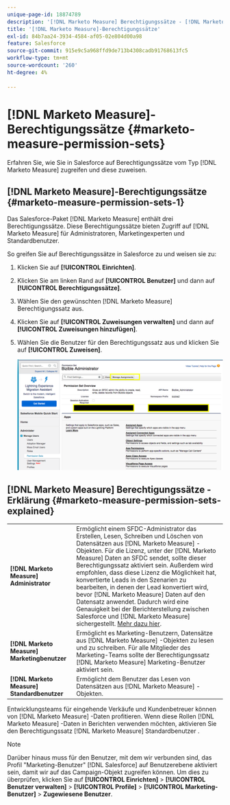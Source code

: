 ```yaml
---
unique-page-id: 18874789
description: '[!DNL Marketo Measure] Berechtigungssätze - [!DNL Marketo Measure]'
title: '[!DNL Marketo Measure]-Berechtigungssätze'
exl-id: 84b7aa24-3934-4584-af05-02e804d00a98
feature: Salesforce
source-git-commit: 915e9c5a968ffd9de713b4308cadb91768613fc5
workflow-type: tm+mt
source-wordcount: '260'
ht-degree: 4%

---
```


# [!DNL Marketo Measure]-Berechtigungssätze {#marketo-measure-permission-sets}

Erfahren Sie, wie Sie in Salesforce auf Berechtigungssätze vom Typ [!DNL Marketo Measure] zugreifen und diese zuweisen.

## [!DNL Marketo Measure]-Berechtigungssätze {#marketo-measure-permission-sets-1}

Das Salesforce-Paket [!DNL Marketo Measure] enthält drei Berechtigungssätze. Diese Berechtigungssätze bieten Zugriff auf [!DNL Marketo Measure] für Administratoren, Marketingexperten und Standardbenutzer.

So greifen Sie auf Berechtigungssätze in Salesforce zu und weisen sie zu:

1. Klicken Sie auf **[!UICONTROL Einrichten]**.
1. Klicken Sie am linken Rand auf **[!UICONTROL Benutzer]** und dann auf **[!UICONTROL Berechtigungssätze]**.
1. Wählen Sie den gewünschten [!DNL Marketo Measure] Berechtigungssatz aus.
1. Klicken Sie auf **[!UICONTROL Zuweisungen verwalten]** und dann auf **[!UICONTROL Zuweisungen hinzufügen]**.
1. Wählen Sie die Benutzer für den Berechtigungssatz aus und klicken Sie auf **[!UICONTROL Zuweisen]**.

   ![](assets/1-5.png)

## [!DNL Marketo Measure] Berechtigungssätze - Erklärung {#marketo-measure-permission-sets-explained}

<table> 
 <tbody> 
  <tr> 
   <td><span><strong>[!DNL Marketo Measure] Administrator</strong></span></td> 
   <td><span>Ermöglicht einem SFDC-Administrator das Erstellen, Lesen, Schreiben und Löschen von Datensätzen aus [!DNL Marketo Measure] -Objekten. Für die Lizenz, unter der [!DNL Marketo Measure] Daten an SFDC sendet, sollte dieser Berechtigungssatz aktiviert sein. Außerdem wird empfohlen, dass diese Lizenz die Möglichkeit hat, konvertierte Leads in den Szenarien zu bearbeiten, in denen der Lead konvertiert wird, bevor [!DNL Marketo Measure] Daten auf den Datensatz anwendet. Dadurch wird eine Genauigkeit bei der Berichterstellung zwischen Salesforce und [!DNL Marketo Measure] sichergestellt. <a href="https://help.salesforce.com/articleView?id=release-notes.rn_sales_leads_view_converted.htm&amp;type=5&amp;release=206&amp;language=en_us">Mehr dazu hier</a>.</span></td> 
  </tr> 
  <tr> 
   <td><span><strong>[!DNL Marketo Measure] Marketingbenutzer</strong></span></td> 
   <td><span>Ermöglicht es Marketing-Benutzern, Datensätze aus [!DNL Marketo Measure] -Objekten zu lesen und zu schreiben. Für alle Mitglieder des Marketing-Teams sollte der Berechtigungssatz [!DNL Marketo Measure] Marketing-Benutzer aktiviert sein. <br></span></td> 
  </tr> 
  <tr> 
   <td><span><strong>[!DNL Marketo Measure] Standardbenutzer</strong></span></td> 
   <td><span>Ermöglicht dem Benutzer das Lesen von Datensätzen aus [!DNL Marketo Measure] -Objekten.</span></td> 
  </tr> 
 </tbody> 
</table>

Entwicklungsteams für eingehende Verkäufe und Kundenbetreuer können von [!DNL Marketo Measure] -Daten profitieren. Wenn diese Rollen [!DNL Marketo Measure] -Daten in Berichten verwenden möchten, aktivieren Sie den Berechtigungssatz [!DNL Marketo Measure] Standardbenutzer .

>[!NOTE]
>
>Darüber hinaus muss für den Benutzer, mit dem wir verbunden sind, das Profil &quot;Marketing-Benutzer&quot; [!DNL Salesforce] auf Benutzerebene aktiviert sein, damit wir auf das Campaign-Objekt zugreifen können. Um dies zu überprüfen, klicken Sie auf **[!UICONTROL Einrichten]** > **[!UICONTROL Benutzer verwalten]** > **[!UICONTROL Profile]** > **[!UICONTROL Marketing-Benutzer]** > **Zugewiesene Benutzer**.
